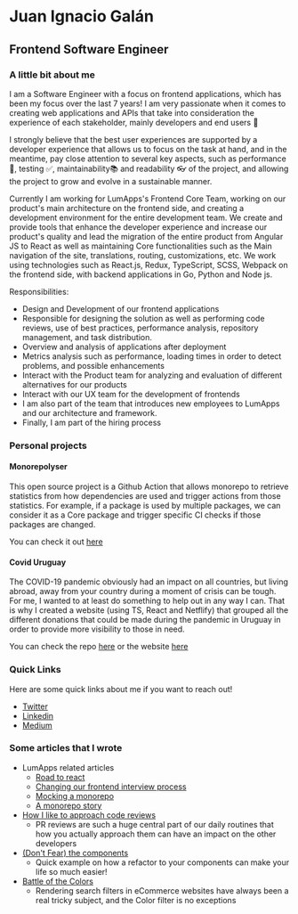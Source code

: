 # Juan Ignacio Galán
## Frontend Software Engineer

### A little bit about me
I am a Software Engineer with a focus on frontend applications, which has been my focus over the last 7 years! I am very passionate when it comes to creating web applications and APIs that take into consideration the experience of each stakeholder, mainly developers and end users 🙂

I strongly believe that the best user experiences are supported by a developer experience that allows us to focus on the task at hand, and in the meantime, pay close attention to several key aspects, such as performance 🚀, testing ✅, maintainability📚 and readability 👓 of the project, and allowing the project to grow and evolve in a sustainable manner.

Currently I am working for LumApps's Frontend Core Team, working on our product's main architecture on the frontend side, and creating a development environment for the entire development team. We create and provide tools that enhance the developer experience and increase our product's quality and lead the migration of the entire product from Angular JS to React as well as maintaining Core functionalities such as the Main navigation of the site, translations, routing, customizations, etc. We work using technologies such as React.js, Redux, TypeScript, SCSS, Webpack on the frontend side, with backend applications in Go, Python and Node js.

Responsibilities:
- Design and Development of our frontend applications
- Responsible for designing the solution as well as performing code reviews, use of best
practices, performance analysis, repository management, and task distribution.
- Overview and analysis of applications after deployment
- Metrics analysis such as performance, loading times in order to detect problems, and possible enhancements
- Interact with the Product team for analyzing and evaluation of different alternatives for our products
- Interact with our UX team for the development of frontends
- I am also part of the team that introduces new employees to LumApps and our architecture and framework.
- Finally, I am part of the hiring process

### Personal projects
#### Monorepolyser
This open source project is a Github Action that allows monorepo to retrieve statistics from how dependencies are used and trigger actions from those statistics. For example, if a package is used by multiple packages, we can consider it as a Core package and trigger specific CI checks if those packages are changed.

You can check it out [here](https://github.com/juanigalan91/monorepolyser)

#### Covid Uruguay
The COVID-19 pandemic obviously had an impact on all countries, but living abroad, away from your country during a moment of crisis can be tough. For me, I wanted to at least do something to help out in any way I can. That is why I created a website (using TS, React and Netflify) that grouped all the different donations that could be made during the pandemic in Uruguay in order to provide more visibility to those in need.

You can check the repo [here](https://github.com/juanigalan91/monorepolyser) or the website [here](https://donaciones-covid-uruguay.tech/)

### Quick Links
Here are some quick links about me if you want to reach out!
- [Twitter](https://twitter.com/JuaniGalan91)
- [Linkedin](https://www.linkedin.com/in/juan-ignacio-gal%C3%A1n/)
- [Medium](https://medium.com/@juan.galan)

### Some articles that I wrote
- LumApps related articles
  - [Road to react](https://medium.com/lumapps-engineering/lumapps-road-to-react-ee0cc96af26e)
  - [Changing our frontend interview process](https://medium.com/lumapps-engineering/lumapps-changing-our-frontend-interview-process-37086f998f4a)
  - [Mocking a monorepo](https://medium.com/lumapps-engineering/mocking-a-monorepo-a5c208e3dd65)
  - [A monorepo story](https://medium.com/lumapps-engineering/lumapps-a-monorepo-story-da3c4512f564)
- [How I like to approach code reviews](https://juani-galan.medium.com/how-i-like-to-approach-pr-reviews-3b91d26100c9)
  - PR reviews are such a huge central part of our daily routines that how you actually approach them can have an impact on the other developers
- [(Don't Fear) the components](https://itnext.io/dont-fear-the-components-754babc5db77)
  - Quick example on how a refactor to your components can make your life so much easier!
- [Battle of the Colors](https://medium.com/@juan.galan/battle-of-the-colors-e1c333098c41)
  - Rendering search filters in eCommerce websites have always been a real tricky subject, and the Color filter is no exceptions
